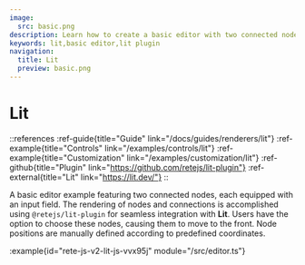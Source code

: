 ```yaml
---
image:
  src: basic.png
description: Learn how to create a basic editor with two connected nodes using integration with Lit. This example features a rendering using @retejs/lit-plugin
keywords: lit,basic editor,lit plugin
navigation:
  title: Lit
  preview: basic.png
---
```


# Lit

::references
:ref-guide{title="Guide" link="/docs/guides/renderers/lit"}
:ref-example{title="Controls" link="/examples/controls/lit"}
:ref-example{title="Customization" link="/examples/customization/lit"}
:ref-github{title="Plugin" link="https://github.com/retejs/lit-plugin"}
:ref-external{title="Lit" link="https://lit.dev/"}
::

A basic editor example featuring two connected nodes, each equipped with an input field. The rendering of nodes and connections is accomplished using `@retejs/lit-plugin` for seamless integration with **Lit**. Users have the option to choose these nodes, causing them to move to the front. Node positions are manually defined according to predefined coordinates.

:example{id="rete-js-v2-lit-js-vvx95j" module="/src/editor.ts"}
